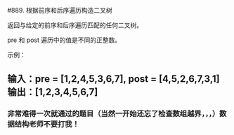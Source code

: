 #889. 根据前序和后序遍历构造二叉树

返回与给定的前序和后序遍历匹配的任何二叉树。

 pre 和 post 遍历中的值是不同的正整数。

 

示例：

输入：pre = [1,2,4,5,3,6,7], post = [4,5,2,6,7,3,1]
输出：[1,2,3,4,5,6,7]
---

### 非常难得一次就通过的题目（当然一开始还忘了检查数组越界，，，）数据结构老师不要打我！
